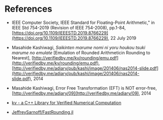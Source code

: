 # References

* IEEE Computer Society, IEEE Standard for Floating-Point Arithmetic," in IEEE Std 754-2019 (Revision of IEEE 754-2008), pp.1-84, [https://doi.org/10.1109/IEEESTD.2019.8766229](https://doi.org/10.1109/IEEESTD.2019.8766229), 22 July 2019  
* Masahide Kashiwagi, *Saikinten marume nomi ni yoru houkou tsuki marume no emulate* [Emulation of Rounded Arithmeticin Rounding to Nearest], [http://verifiedby.me/kv/rounding/emu.pdf](http://verifiedby.me/kv/rounding/emu.pdf), [http://verifiedby.me/adiary/pub/kashi/image/201406/nas2014-slide.pdf](http://verifiedby.me/adiary/pub/kashi/image/201406/nas2014-slide.pdf), 2014  
* Masahide Kashiwagi, Error Free Transformation (EFT) is NOT error-free, [http://verifiedby.me/adiary/09](http://verifiedby.me/adiary/09), 2014

* [kv - a C++ Library for Verified Numerical Computation](https://github.com/mskashi/kv)  
* [JeffreySarnoff/FastRounding.jl](https://github.com/JeffreySarnoff/FastRounding.jl)
